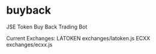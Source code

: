 # buyback
  JSE Token Buy Back Trading Bot

  Current Exchanges:
  LATOKEN exchanges/latoken.js
  ECXX exchanges/ecxx.js
